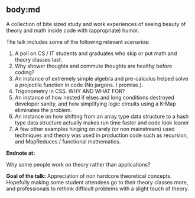 body:md
-----
A collection of bite sized study and work experiences of seeing beauty of theory and math inside code with (appropriate) humor.

The talk includes some of the following relevant scenarios:

1. A poll on CS / IT students and graduates who skip or put math and theory classes last.
2. Why shower thoughts and commute thoughts are healthy before coding?
3. An instance of extremely simple algebra and pre-calculus helped solve a
projectile function in code (No jargons. I promise.).
4. Trigonometry in CSS. WHY AND WHAT FOR?
5. An instance of how nested if elses and long conditions destroyed developer sanity, and how simplifying logic circuits using a K-Map eliminates the problem.
6. An instance on how shifting from an array type data structure to a hash type data structure actually makes run time faster and code look leaner
7. A few other examples hinging on rarely (or non mainstream) used techniques and theory was used in production code such as recursion, and MapReduces / functional mathematics.

**Endnote at:**

Why some people work on theory rather than applications?

**Goal of the talk:**
Appreciation of non hardcore theoretical concepts. Hopefully making some student attendees go to their theory classes more, and professionals to rethink difficult problems with a slight touch of theory.